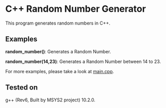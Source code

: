 # C++ Random Number Generator
This program generates random numbers in C++.

## Examples
**random_number()**: Generates a Random Number.

**random_number(14,23)**: Generates a Random Number between 14 to 23.

For more examples, please take a look at [main.cpp](main.cpp).

## Tested on
g++ (Rev6, Built by MSYS2 project) 10.2.0.
